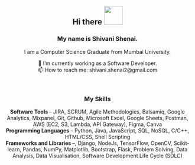 <h2 align="center"> Hi there <img src="https://media.giphy.com/media/hvRJCLFzcasrR4ia7z/giphy.gif" height="50"> </h2>

<h3 align="center"> My name is <strong>Shivani Shenai.</strong> </h3>
<p align="center"> I am a Computer Science Graduate from Mumbai University. </p>

<p align="center">
 🔭 I’m currently working as a Software Developer. <br />
📫 How to reach me: shivani.shenai2@gmail.com
</p>
<br /> 
<h3 align="center"> My Skills </h3>
<p align="center"> 
<b>Software Tools </b> – JIRA, SCRUM, Agile Methodologies, Balsamiq, Google Analytics, Mixpanel, Git, Github, Microsoft Excel, Google Sheets, Postman, AWS (EC2, S3, Lambda, API Gateway), Figma, Canva <br />
<b>Programming Languages </b> – Python, Java, JavaScript, SQL, NoSQL, C/C++, HTML/CSS, Shell Scripting <br />
<b>Frameworks and Libraries </b> –, Django, NodeJs, TensorFlow, OpenCV, Scikit-learn, Pandas, NumPy, Matplotlib, Bootstrap, Flask, Problem Solving, Data Analysis, Data Visualisation, Software Development Life Cycle (SDLC) 
</p>
